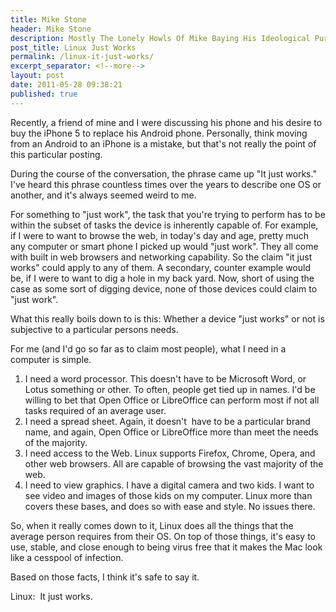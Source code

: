 ```yaml
---
title: Mike Stone
header: Mike Stone
description: Mostly The Lonely Howls Of Mike Baying His Ideological Purity At The Moon
post_title: Linux Just Works
permalink: /linux-it-just-works/
excerpt_separator: <!--more-->
layout: post
date: 2011-05-28 09:38:21
published: true
---
```



Recently, a friend of mine and I were discussing his phone and his desire to buy the iPhone 5 to replace his Android phone. Personally, think moving from an Android to an iPhone is a mistake, but that's not really the point of this particular posting.

<!--more-->

During the course of the conversation, the phrase came up "It just works." I've heard this phrase countless times over the years to describe one OS or another, and it's always seemed weird to me.

For something to "just work", the task that you're trying to perform has to be within the subset of tasks the device is inherently capable of. For example, if I were to want to browse the web, in today's day and age, pretty much any computer or smart phone I picked up would "just work". They all come with built in web browsers and networking capability. So the claim "it just works" could apply to any of them. A secondary, counter example would be, if I were to want to dig a hole in my back yard. Now, short of using the case as some sort of digging device, none of those devices could claim to "just work".

What this really boils down to is this: Whether a device "just works" or not is subjective to a particular persons needs.

For me (and I'd go so far as to claim most people), what I need in a computer is simple.

1. I need a word processor. This doesn't have to be Microsoft Word, or Lotus something or other. To often, people get tied up in names. I'd be willing to bet that Open Office or LibreOffice can perform most if not all tasks required of an average user.
2. I need a spread sheet. Again, it doesn't  have to be a particular brand name, and again, Open Office or LibreOffice more than meet the needs of the majority.
3. I need access to the Web. Linux supports Firefox, Chrome, Opera, and other web browsers. All are capable of browsing the vast majority of the web.
4. I need to view graphics. I have a digital camera and two kids. I want to see video and images of those kids on my computer. Linux more than covers these bases, and does so with ease and style. No issues there.

So, when it really comes down to it, Linux does all the things that the average person requires from their OS. On top of those things, it's easy to use, stable, and close enough to being virus free that it makes the Mac look like a cesspool of infection.

Based on those facts, I think it's safe to say it.

Linux:  It just works.
